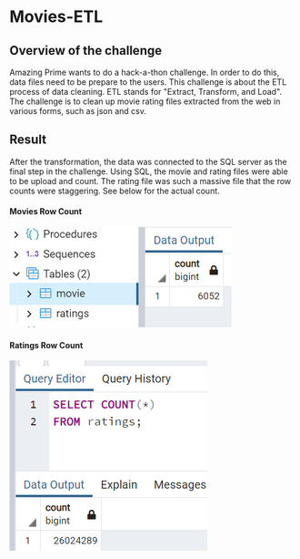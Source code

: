 # Movies-ETL

## Overview of the challenge
Amazing Prime wants to do a hack-a-thon challenge. In order to do this, data files need to be prepare to the users. This challenge is about the ETL process of data cleaning. ETL stands for "Extract, Transform, and Load". The challenge is to clean up movie rating files extracted from the web in various forms, such as json and csv. 

## Result
After the transformation, the data was connected to the SQL server as the final step in the challenge. Using SQL, the movie and rating files were able to be upload and count. The rating file was such a massive file that the row counts were staggering. See below for the actual count.

#### Movies Row Count
<img src = "Resources/movies_query.png">

#### Ratings Row Count
<img src = "Resources/ratings_query.png">
